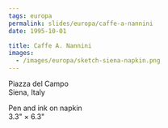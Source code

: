 ```yaml
---
tags: europa
permalink: slides/europa/caffe-a-nannini
date: 1995-10-01

title: Caffe A. Nannini
images:
  - /images/europa/sketch-siena-napkin.png
---
```

Piazza del Campo  
Siena, Italy

Pen and ink on napkin  
3.3" × 6.3"